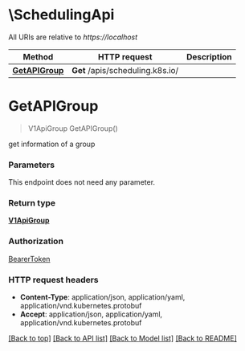 # \SchedulingApi

All URIs are relative to *https://localhost*

Method | HTTP request | Description
------------- | ------------- | -------------
[**GetAPIGroup**](SchedulingApi.md#GetAPIGroup) | **Get** /apis/scheduling.k8s.io/ | 


# **GetAPIGroup**
> V1ApiGroup GetAPIGroup()



get information of a group


### Parameters
This endpoint does not need any parameter.

### Return type

[**V1ApiGroup**](v1.APIGroup.md)

### Authorization

[BearerToken](../README.md#BearerToken)

### HTTP request headers

 - **Content-Type**: application/json, application/yaml, application/vnd.kubernetes.protobuf
 - **Accept**: application/json, application/yaml, application/vnd.kubernetes.protobuf

[[Back to top]](#) [[Back to API list]](../README.md#documentation-for-api-endpoints) [[Back to Model list]](../README.md#documentation-for-models) [[Back to README]](../README.md)

